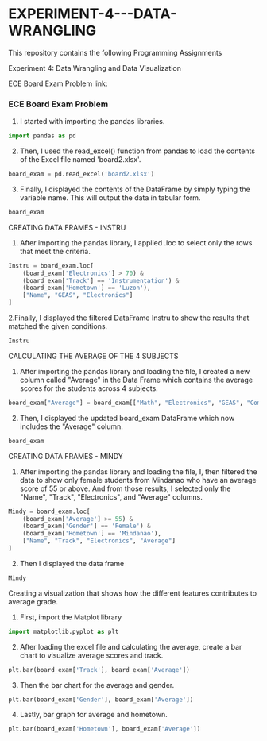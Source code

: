 # EXPERIMENT-4---DATA-WRANGLING

This repository contains the following Programming Assignments

Experiment 4: Data Wrangling and Data Visualization

ECE Board Exam Problem link:  

### ECE Board Exam Problem

1. I started with importing the pandas libraries.
```python
import pandas as pd
```
2. Then, I used the read_excel() function from pandas to load the contents of the Excel file named 'board2.xlsx'.
```python
board_exam = pd.read_excel('board2.xlsx')
```
3. Finally, I displayed the contents of the DataFrame by simply typing the variable name. This will output the data in tabular form.
```python
board_exam
```

CREATING DATA FRAMES - INSTRU
1. After importing the pandas library, I applied .loc to select only the rows that meet the criteria.
```python
Instru = board_exam.loc[
    (board_exam['Electronics'] > 70) & 
    (board_exam['Track'] == 'Instrumentation') & 
    (board_exam['Hometown'] == 'Luzon'), 
    ["Name", "GEAS", "Electronics"]
]

```
2.Finally, I displayed the filtered DataFrame Instru to show the results that matched the given conditions.
```python
Instru
```

CALCULATING THE AVERAGE OF THE 4 SUBJECTS
1. After importing the pandas library and loading the file, I created a new column called "Average" in the Data Frame which contains the average scores for the students across 4 subjects.
```python
board_exam["Average"] = board_exam[["Math", "Electronics", "GEAS", "Communication"]].mean(axis=1)
```
2. Then, I displayed the updated board_exam DataFrame which now includes the "Average" column.
```python
board_exam
```

CREATING DATA FRAMES - MINDY
1. After importing the pandas library and loading the file, I, then filtered the data to show only female students from Mindanao who have an average score of 55 or above.
And from those results, I selected only the "Name", "Track", "Electronics", and "Average" columns.
```python
Mindy = board_exam.loc[
    (board_exam['Average'] >= 55) &
    (board_exam['Gender'] == 'Female') &
    (board_exam['Hometown'] == 'Mindanao'),
    ["Name", "Track", "Electronics", "Average"]
]
```
2. Then I displayed the data frame
```python
Mindy
```

Creating a visualization that shows how the different features contributes to average grade.
1. First, import the Matplot library
```python
import matplotlib.pyplot as plt
```
2. After loading the excel file and calculating the average, create a bar chart to visualize average scores and track.
```python
plt.bar(board_exam['Track'], board_exam['Average'])
```
3. Then the bar chart for the average and gender.
```python
plt.bar(board_exam['Gender'], board_exam['Average'])
```
4. Lastly, bar graph for average and hometown.
```python
plt.bar(board_exam['Hometown'], board_exam['Average'])
```
